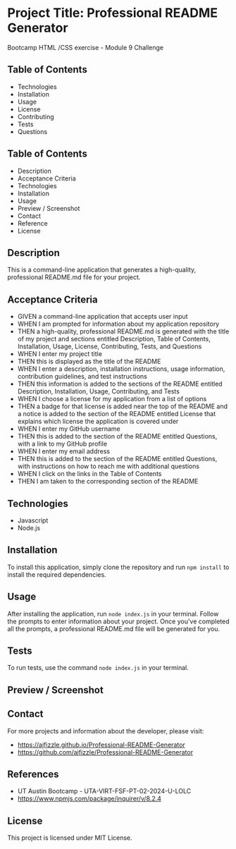 # Project Title: Professional README Generator
Bootcamp HTML /CSS exercise - Module 9 Challenge


## Table of Contents

- Technologies
- Installation
- Usage
- License
- Contributing
- Tests
- Questions

## Table of Contents
- Description
- Acceptance Criteria
- Technologies
- Installation
- Usage
- Preview / Screenshot
- Contact
- Reference
- License

## Description
This is a command-line application that generates a high-quality, professional README.md file for your project.


## Acceptance Criteria
- GIVEN a command-line application that accepts user input
- WHEN I am prompted for information about my application repository
- THEN a high-quality, professional README.md is generated with the title of my project and sections entitled Description, Table of Contents, Installation, Usage, License, Contributing, Tests, and Questions
- WHEN I enter my project title
- THEN this is displayed as the title of the README
- WHEN I enter a description, installation instructions, usage information, contribution guidelines, and test instructions
- THEN this information is added to the sections of the README entitled Description, Installation, Usage, Contributing, and Tests
- WHEN I choose a license for my application from a list of options
- THEN a badge for that license is added near the top of the README and a notice is added to the section of the README entitled License that explains which license the application is covered under
- WHEN I enter my GitHub username
- THEN this is added to the section of the README entitled Questions, with a link to my GitHub profile
- WHEN I enter my email address
- THEN this is added to the section of the README entitled Questions, with instructions on how to reach me with additional questions
- WHEN I click on the links in the Table of Contents
- THEN I am taken to the corresponding section of the README

## Technologies
- Javascript
- Node.js


## Installation
To install this application, simply clone the repository and run `npm install` to install the required dependencies.

## Usage
After installing the application, run `node index.js` in your terminal. Follow the prompts to enter information about your project. Once you've completed all the prompts, a professional README.md file will be generated for you.


## Tests
To run tests, use the command `node index.js` in your terminal.

## Preview / Screenshot


## Contact
For more projects and information about the developer, please visit:
 - https://ajfizzle.github.io/Professional-README-Generator
 - https://github.com/ajfizzle/Professional-README-Generator

## References
- UT Austin Bootcamp - UTA-VIRT-FSF-PT-02-2024-U-LOLC
- https://www.npmjs.com/package/inquirer/v/8.2.4

## License
This project is licensed under MIT License.



